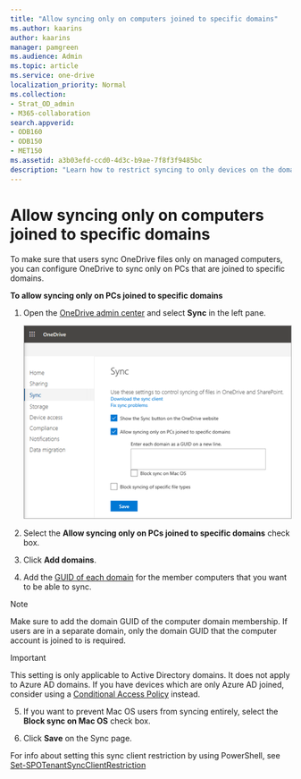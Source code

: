 ```yaml
---
title: "Allow syncing only on computers joined to specific domains"
ms.author: kaarins
author: kaarins
manager: pamgreen
ms.audience: Admin
ms.topic: article
ms.service: one-drive
localization_priority: Normal
ms.collection: 
- Strat_OD_admin
- M365-collaboration
search.appverid:
- ODB160
- ODB150
- MET150
ms.assetid: a3b03efd-ccd0-4d3c-b9ae-7f8f3f9485bc
description: "Learn how to restrict syncing to only devices on the domains you specify in the OneDrive admin center. "
---
```


# Allow syncing only on computers joined to specific domains

To make sure that users sync OneDrive files only on managed computers, you can configure OneDrive to sync only on PCs that are joined to specific domains.
  
 **To allow syncing only on PCs joined to specific domains**
  
1. Open the [OneDrive admin center](https://admin.onedrive.com/?v=SyncSettings) and select **Sync** in the left pane. 
    
    ![The Sync page of the OneDrive admin center](media/blocksyncdomain.png)
  
2. Select the **Allow syncing only on PCs joined to specific domains** check box. 
    
3. Click **Add domains**.
    
4. Add the [GUID of each domain](/powershell/module/activedirectory/get-addomain) for the member computers that you want to be able to sync.
 
> [!NOTE]
> Make sure to add the domain GUID of the computer domain membership. If users are in a separate domain, only the domain GUID that the computer account is joined to is required.

> [!IMPORTANT]
> This setting is only applicable to Active Directory domains. It does not apply to Azure AD domains. If you have devices which are only Azure AD joined, consider using a [Conditional Access Policy](/azure/active-directory/conditional-access/overview) instead.
   
5. If you want to prevent Mac OS users from syncing entirely, select the **Block sync on Mac OS** check box. 
    
6. Click **Save** on the Sync page. 
    
For info about setting this sync client restriction by using PowerShell, see [Set-SPOTenantSyncClientRestriction](/powershell/module/sharepoint-online/set-spotenantsyncclientrestriction)

